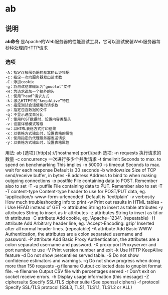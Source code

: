 # **ab**

## 说明

**ab命令** 是Apache的Web服务器的性能测试工具，它可以测试安装Web服务器每秒种处理的HTTP请求

### 选项

```markdown
-A：指定连接服务器的基本的认证凭据
-c：指定一次向服务器发出请求数
-C：添加cookie
-g：将测试结果输出为“gnuolot”文件
-H：为请求追加一个额外的头
-i：使用“head”请求方式
-k：激活HTTP中的“keepAlive”特性
-n：指定测试会话使用的请求数
-p：指定包含数据的文件
-q：不显示进度百分比
-T：使用POST数据时，设置内容类型头
-v：设置详细模式等级
-w：以HTML表格方式打印结果
-x：以表格方式输出时，设置表格的属性
-X：使用指定的代理服务器发送请求
-y：以表格方式输出时，设置表格属性
```

用法: ab [选项] [http[s]://]hostname[:port]/path
选项:
    -n requests     执行请求的数量
    -c concurrency  一次进行多少个并发请求
    -t timelimit    Seconds to max. to spend on benchmarking
                    This implies -n 50000
    -s timeout      Seconds to max. wait for each response
                    Default is 30 seconds
    -b windowsize   Size of TCP send/receive buffer, in bytes
    -B address      Address to bind to when making outgoing connections
    -p postfile     File containing data to POST. Remember also to set -T
    -u putfile      File containing data to PUT. Remember also to set -T
    -T content-type Content-type header to use for POST/PUT data, eg.
                    'application/x-www-form-urlencoded'
                    Default is 'text/plain'
    -v verbosity    How much troubleshooting info to print
    -w              Print out results in HTML tables
    -i              Use HEAD instead of GET
    -x attributes   String to insert as table attributes
    -y attributes   String to insert as tr attributes
    -z attributes   String to insert as td or th attributes
    -C attribute    Add cookie, eg. 'Apache=1234'. (repeatable)
    -H attribute    Add Arbitrary header line, eg. 'Accept-Encoding: gzip'
                    Inserted after all normal header lines. (repeatable)
    -A attribute    Add Basic WWW Authentication, the attributes
                    are a colon separated username and password.
    -P attribute    Add Basic Proxy Authentication, the attributes
                    are a colon separated username and password.
    -X proxy:port   Proxyserver and port number to use
    -V              Print version number and exit
    -k              Use HTTP KeepAlive feature
    -d              Do not show percentiles served table.
    -S              Do not show confidence estimators and warnings.
    -q              Do not show progress when doing more than 150 requests
    -g filename     Output collected data to gnuplot format file.
    -e filename     Output CSV file with percentages served
    -r              Don't exit on socket receive errors.
    -h              Display usage information (this message)
    -Z ciphersuite  Specify SSL/TLS cipher suite (See openssl ciphers)
    -f protocol     Specify SSL/TLS protocol
                    (SSL3, TLS1, TLS1.1, TLS1.2 or ALL)


